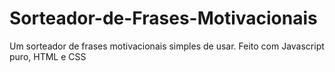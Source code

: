 <h1>Sorteador-de-Frases-Motivacionais</h1>
<p>Um sorteador de frases motivacionais simples de usar. Feito com Javascript puro, HTML e CSS</p>
